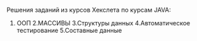 Решения заданий из курсов Хекслета по курсам JAVA: 
1. ООП
2.МАССИВЫ
3.Структуры данных
4.Автоматическое тестирование
5.Составные данные

